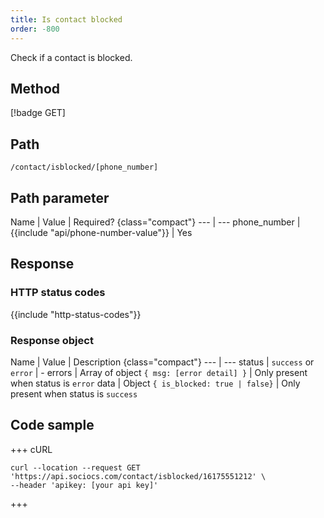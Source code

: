 ```yaml
---
title: Is contact blocked
order: -800
---
```


Check if a contact is blocked.

## Method

[!badge GET]

## Path

`/contact/isblocked/[phone_number]`

## Path parameter

Name | Value | Required? {class="compact"}
--- | ---
phone_number | {{include "api/phone-number-value"}} | Yes

## Response

### HTTP status codes

{{include "http-status-codes"}}

### Response object

Name | Value | Description {class="compact"}
--- | ---
status | `success` or `error` | -
errors | Array of object `{ msg: [error detail] }` | Only present when status is `error`
data | Object `{ is_blocked: true | false}` | Only present when status is `success`

## Code sample

+++ cURL

```shell
curl --location --request GET 'https://api.sociocs.com/contact/isblocked/16175551212' \
--header 'apikey: [your api key]'
```

+++
